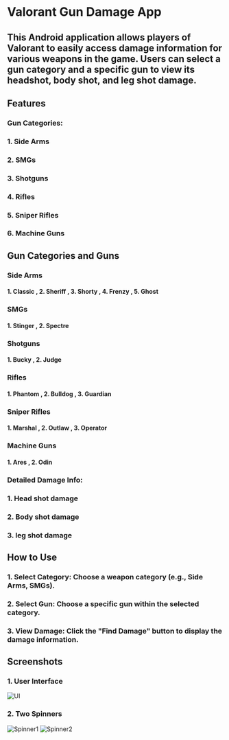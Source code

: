 # Valorant Gun Damage App
 
## This Android application allows players of Valorant to easily access damage information for various weapons in the game. Users can select a gun category and a specific gun to view its headshot, body shot, and leg shot damage. 

## Features
### Gun Categories:
### 1. Side Arms 
### 2. SMGs
### 3. Shotguns
### 4. Rifles
### 5. Sniper Rifles 
### 6. Machine Guns

## Gun Categories and Guns
### Side Arms
#### 1. Classic , 2. Sheriff , 3. Shorty , 4. Frenzy , 5. Ghost

### SMGs
#### 1. Stinger , 2. Spectre
 
### Shotguns
#### 1. Bucky , 2. Judge

### Rifles 
#### 1. Phantom , 2. Bulldog , 3. Guardian

### Sniper Rifles
#### 1. Marshal , 2. Outlaw , 3. Operator

### Machine Guns
#### 1. Ares , 2. Odin


### Detailed Damage Info:
### 1. Head shot damage
### 2. Body shot damage
### 3. leg shot damage



## How to Use
### 1. Select Category: Choose a weapon category (e.g., Side Arms, SMGs).
### 2. Select Gun: Choose a specific gun within the selected category.
### 3. View Damage: Click the "Find Damage" button to display the damage information.

## Screenshots
### 1. User Interface 

![UI](https://github.com/user-attachments/assets/8b2a05ce-36d9-4fe1-948c-01850ca680e5)

### 2. Two Spinners 

![Spinner1](https://github.com/user-attachments/assets/90fd4f96-47a1-4b68-bdae-34d87235ed14)
![Spinner2](https://github.com/user-attachments/assets/f22a04cd-7117-4eb0-a6cd-61320b9a25b2)




